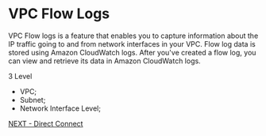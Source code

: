 # VPC Flow Logs  

VPC Flow logs is a feature that enables you to capture information about the IP traffic going to and from network interfaces in your VPC. Flow log data is stored using Amazon CloudWatch logs. After you've created a flow log, you can view and retrieve its data in Amazon CloudWatch logs.  


3 Level  
* VPC;  
* Subnet;  
* Network Interface Level;  


[NEXT - Direct Connect](direct_connect.md)
